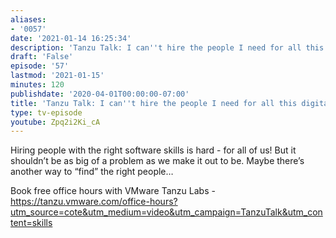 ```yaml
---
aliases:
- '0057'
date: '2021-01-14 16:25:34'
description: 'Tanzu Talk: I can''t hire the people I need for all this digital transformation'
draft: 'False'
episode: '57'
lastmod: '2021-01-15'
minutes: 120
publishdate: '2020-04-01T00:00:00-07:00'
title: 'Tanzu Talk: I can''t hire the people I need for all this digital transformation'
type: tv-episode
youtube: Zpq2i2Ki_cA
---
```


Hiring people with the right software skills is hard - for all of us! But it shouldn’t be as big of a problem as we make it out to be. Maybe there’s another way to “find” the right people…

Book free office hours with VMware Tanzu Labs  - https://tanzu.vmware.com/office-hours?utm_source=cote&utm_medium=video&utm_campaign=TanzuTalk&utm_content=skills